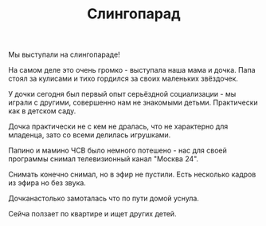 ﻿---
layout: post
title: Слингопарад
categories:
- live
---
Мы выступали на слингопараде!

На самом деле это очень громко - выступала наша мама и дочка. Папа стоял за кулисами и тихо гордился за своих маленьких звёздочек.

У дочки сегодня был первый опыт серьёздной социализации - мы играли с другими, совершенно нам не знакомыми детьми. Практически как в детском саду.

Дочка практически не с кем не дралась, что не характерно для младенца, зато со всеми делилась игрушками.

Папино и мамино ЧСВ было немного потешено - нас для своей программы снимал телевизионный канал "Москва 24".

Снимать конечно снимал, но в эфир не пустили. Есть несколько кадров из эфира но без звука.

Дочканастолько замоталась что по пути домой уснула.

Сейча ползает по квартире и ищет других детей.

